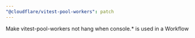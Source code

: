 ```yaml
---
"@cloudflare/vitest-pool-workers": patch
---
```


Make vitest-pool-workers not hang when console.\* is used in a Workflow
